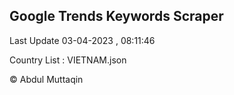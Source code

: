 

## Google Trends Keywords Scraper 
 
Last Update 03-04-2023 , 08:11:46

Country List :
VIETNAM.json



© Abdul Muttaqin 
